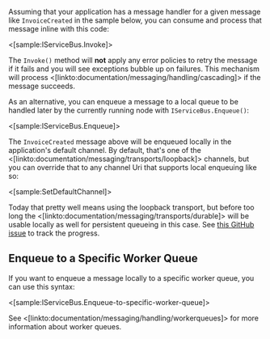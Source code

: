 <!--title:Invoking or Enqueuing a Message Locally-->

Assuming that your application has a message handler for a given message like `InvoiceCreated`
in the sample below, you can consume and process that message inline with this code:

<[sample:IServiceBus.Invoke]>

The `Invoke()` method will **not** apply any error policies to retry the message if it fails and you will see exceptions bubble up on failures. This mechanism will process <[linkto:documentation/messaging/handling/cascading]> if the message succeeds.


As an alternative, you can enqueue a message to a local queue to be handled later by the currently running node with `IServiceBus.Enqueue()`:

<[sample:IServiceBus.Enqueue]>

The `InvoiceCreated` message above will be enqueued locally in the application's default channel. By default, that's one of the <[linkto:documentation/messaging/transports/loopback]> channels, but you can override that to any channel Uri that supports local enqueuing like so:

<[sample:SetDefaultChannel]>

Today that pretty well means using the loopback transport, but before too long the <[linkto:documentation/messaging/transports/durable]> will be usable locally as well for persistent queueing in this case. See [this GitHub issue](https://github.com/JasperFx/jasper/issues/179) to track the progress.


## Enqueue to a Specific Worker Queue

If you want to enqueue a message locally to a specific worker queue, you can use this syntax:

<[sample:IServiceBus.Enqueue-to-specific-worker-queue]>

See <[linkto:documentation/messaging/handling/workerqueues]> for more information about worker queues.